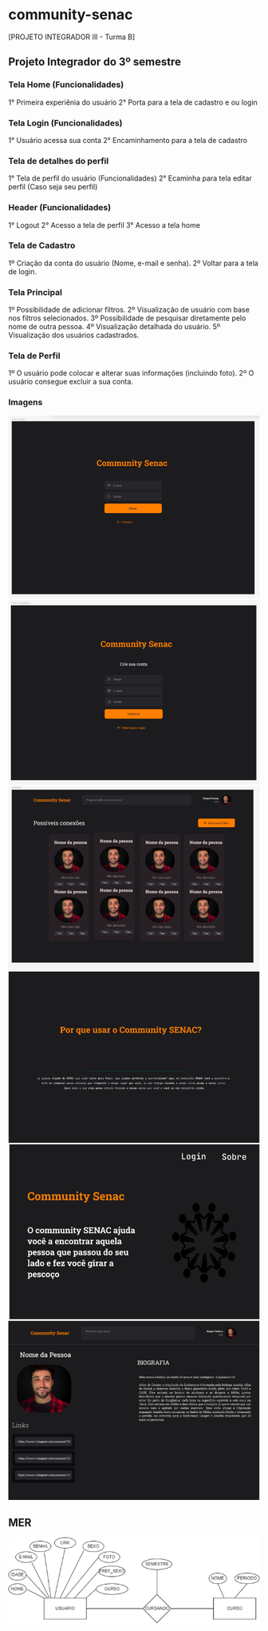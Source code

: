 # community-senac

[PROJETO INTEGRADOR III - Turma B]

## Projeto Integrador do 3º semestre

### Tela Home (Funcionalidades) 
1° Primeira experiênia do usuário 
2° Porta para a tela de cadastro e ou login

### Tela Login (Funcionalidades) 
1° Usuário acessa sua conta 
2° Encaminhamento para a tela de cadastro


### Tela de detalhes do perfil 
1° Tela de perfil do usuário (Funcionalidades) 
2° Ecaminha para tela editar perfil (Caso seja seu perfil)

### Header (Funcionalidades) 
1° Logout 
2° Acesso a tela de perfil 
3° Acesso a tela home


### Tela de Cadastro
1º Criação da conta do usuário (Nome, e-mail e senha).
2º Voltar para a tela de login.

### Tela Principal
1º Possibilidade de adicionar filtros.
2º Visualização de usuário com base nos filtros selecionados.
3º Possibilidade de pesquisar diretamente pelo nome de outra pessoa.
4º Visualização detalhada do usuário.
5º Visualização dos usuários cadastrados.

### Tela de Perfil
1º O usuário pode colocar e alterar suas informações (incluindo foto).
2º O usuário consegue excluir a sua conta.

### Imagens
![Tela Login](https://github.com/Brenno55/community-senac/blob/main/Imagens/Prototipo%20telas/TELA%20DE%20LOGIN.png?raw=true)
![Tela cadastro](https://github.com/Brenno55/community-senac/blob/main/Imagens/Prototipo%20telas/TELA%20DE%20CADASTRO.png)
![Tela conexões](https://github.com/Brenno55/community-senac/blob/main/Imagens/Prototipo%20telas/arquivo%20pi.PNG?raw=true)
![Tela sobre](https://github.com/Brenno55/community-senac/blob/main/Imagens/Prototipo%20telas/TELA%20SOBRE.png?raw=true)
![Tela home](https://github.com/Brenno55/community-senac/blob/main/Imagens/Prototipo%20telas/TELA%20HOME.png?raw=true)
![Tela detalhes](https://github.com/Brenno55/community-senac/blob/main/Imagens/Prototipo%20telas/TELA%20DETALHES.png?raw=true)


## MER
![MER](https://github.com/Brenno55/community-senac/blob/main/Imagens/Prototipo%20telas/MER.png?raw=true)
